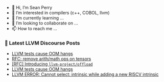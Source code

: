 - 👋 Hi, I’m Sean Perry
- 👀 I’m interested in compilers (c++, COBOL, llvm)
- 🌱 I’m currently learning ...
- 💞️ I’m looking to collaborate on ...
- 📫 How to reach me ...

<!---
s66perry/s66perry is a ✨ special ✨ repository because its `README.md` (this file) appears on your GitHub profile.
You can click the Preview link to take a look at your changes.
--->
### 📕 Latest LLVM Discourse Posts

<!-- DISCOURSE-LLVM:START -->
- [LLVM tests cause OOM hangs](https://discourse.llvm.org/t/llvm-tests-cause-oom-hangs/74432#post_3)
- [RFC: remove arith/math ops on tensors](https://discourse.llvm.org/t/rfc-remove-arith-math-ops-on-tensors/74357?page=2#post_27)
- [[RFC] Introducing `llvm-project/offload`](https://discourse.llvm.org/t/rfc-introducing-llvm-project-offload/74302?page=2#post_27)
- [LLVM tests cause OOM hangs](https://discourse.llvm.org/t/llvm-tests-cause-oom-hangs/74432#post_2)
- [LLVM ERROR: Cannot select: intrinsic while adding a new RISCV intrinsic](https://discourse.llvm.org/t/llvm-error-cannot-select-intrinsic-while-adding-a-new-riscv-intrinsic/74414#post_3)
<!-- DISCOURSE-LLVM:END -->
